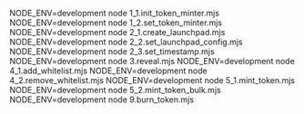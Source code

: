 NODE_ENV=development node 1_1.init_token_minter.mjs
NODE_ENV=development node 1_2.set_token_minter.mjs
NODE_ENV=development node 2_1.create_launchpad.mjs
NODE_ENV=development node 2_2.set_launchpad_config.mjs
NODE_ENV=development node 2_3.set_timestamp.mjs
NODE_ENV=development node 3.reveal.mjs
NODE_ENV=development node 4_1.add_whitelist.mjs
NODE_ENV=development node 4_2.remove_whitelist.mjs
NODE_ENV=development node 5_1.mint_token.mjs
NODE_ENV=development node 5_2.mint_token_bulk.mjs
NODE_ENV=development node 9.burn_token.mjs